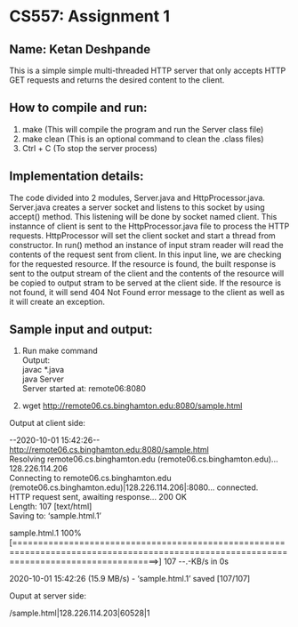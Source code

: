 # CS557: Assignment 1
**Name:** Ketan Deshpande
-----------------------------------------------------------------------
This is a simple simple multi-threaded HTTP server that only accepts HTTP GET requests and returns the desired content to the client.

## How to compile and run:
1. make (This will compile the program and run the Server class file)
2. make clean (This is an optional command to clean the .class files)
3. Ctrl + C (To stop the server process)

## Implementation details:
The code divided into 2 modules, Server.java and HttpProcessor.java.
Server.java creates a server socket and listens to this socket by using accept() method. This listening will be done by socket named client. This instannce of client is sent to the HttpProcessor.java file to process the HTTP requests. HttpProcessor will set the client socket and start a thread from constructor. In run() method an instance of input stram reader will read the contents of the request sent from client. In this input line, we are checking for the requested resource. If the resource is found, the built response is sent to the output stream of the client and the contents of the resource will be copied to output stram to be served at the client side. If the resource is not found, it will send 404 Not Found error message to the client as well as it will create an exception.

## Sample input and output:
1. Run make command  
Output:  
javac *.java  
java Server  
Server started at: remote06:8080  

2. wget http://remote06.cs.binghamton.edu:8080/sample.html

Output at client side:  

--2020-10-01 15:42:26--  http://remote06.cs.binghamton.edu:8080/sample.html  
Resolving remote06.cs.binghamton.edu (remote06.cs.binghamton.edu)... 128.226.114.206  
Connecting to remote06.cs.binghamton.edu (remote06.cs.binghamton.edu)|128.226.114.206|:8080... connected.  
HTTP request sent, awaiting response... 200 OK  
Length: 107 [text/html]  
Saving to: ‘sample.html.1’  

sample.html.1                                               100%  [========================================================================================================================================>]     107  --.-KB/s    in 0s  

2020-10-01 15:42:26 (15.9 MB/s) - ‘sample.html.1’ saved [107/107]  
  
Ouput at server side:  

/sample.html|128.226.114.203|60528|1  